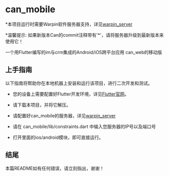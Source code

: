 # can_mobile
*本项目运行时需要Warpin软件服务器支持，详见[warpin_server](https://github.com/warpinstudio/warpin_server)

*温馨提示: 如果新版本Can的commit注释带有'\*'，请将服务器升级到最新版本来使用它！

一个用Flutter编写的im与crm集成的Android/iOS跨平台应用 can_web的移动版
## 上手指南
以下指南将帮助你在本地机器上安装和运行该项目，进行二次开发和测试。

- 您的设备上需要配置好Flutter开发环境，详见[Flutter官网](https://flutter-io.cn/docs/get-started/install)。

- 请下载本项目，并将它解压。

- 请配置好can_mobile的服务器，详见[warpin_server](https://github.com/warpinstudio/warpin_server)

- 请在 can_mobile/lib/constraints.dart 中输入您服务器的IP号以及端口号

- 打开里面的ios/android模块，即可直接运行。
## 结尾
本篇README如有任何错误，请立刻指出，谢谢！